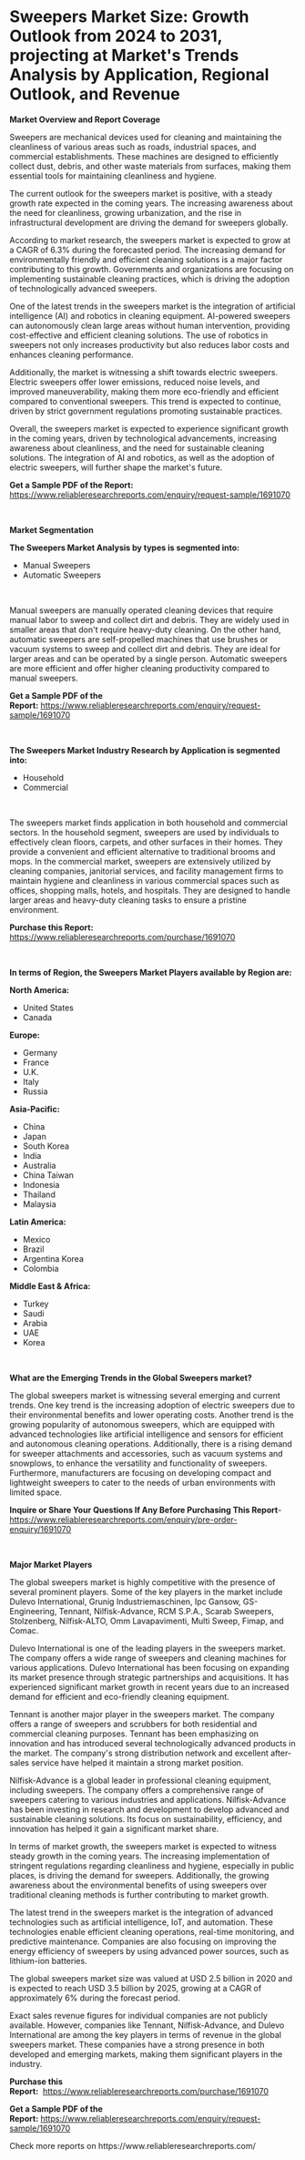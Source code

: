 <p><h1>Sweepers Market Size: Growth Outlook from 2024 to 2031, projecting at Market's Trends Analysis by Application, Regional Outlook, and Revenue</h1></p><p><strong>Market Overview and Report Coverage</strong></p>
<p><p>Sweepers are mechanical devices used for cleaning and maintaining the cleanliness of various areas such as roads, industrial spaces, and commercial establishments. These machines are designed to efficiently collect dust, debris, and other waste materials from surfaces, making them essential tools for maintaining cleanliness and hygiene.</p><p>The current outlook for the sweepers market is positive, with a steady growth rate expected in the coming years. The increasing awareness about the need for cleanliness, growing urbanization, and the rise in infrastructural development are driving the demand for sweepers globally.</p><p>According to market research, the sweepers market is expected to grow at a CAGR of 6.3% during the forecasted period. The increasing demand for environmentally friendly and efficient cleaning solutions is a major factor contributing to this growth. Governments and organizations are focusing on implementing sustainable cleaning practices, which is driving the adoption of technologically advanced sweepers.</p><p>One of the latest trends in the sweepers market is the integration of artificial intelligence (AI) and robotics in cleaning equipment. AI-powered sweepers can autonomously clean large areas without human intervention, providing cost-effective and efficient cleaning solutions. The use of robotics in sweepers not only increases productivity but also reduces labor costs and enhances cleaning performance.</p><p>Additionally, the market is witnessing a shift towards electric sweepers. Electric sweepers offer lower emissions, reduced noise levels, and improved maneuverability, making them more eco-friendly and efficient compared to conventional sweepers. This trend is expected to continue, driven by strict government regulations promoting sustainable practices.</p><p>Overall, the sweepers market is expected to experience significant growth in the coming years, driven by technological advancements, increasing awareness about cleanliness, and the need for sustainable cleaning solutions. The integration of AI and robotics, as well as the adoption of electric sweepers, will further shape the market's future.</p></p>
<p><strong>Get a Sample PDF of the Report:</strong> <a href="https://www.reliableresearchreports.com/enquiry/request-sample/1691070">https://www.reliableresearchreports.com/enquiry/request-sample/1691070</a></p>
<p>&nbsp;</p>
<p><strong>Market Segmentation</strong></p>
<p><strong>The Sweepers Market Analysis by types is segmented into:</strong></p>
<p><ul><li>Manual Sweepers</li><li>Automatic Sweepers</li></ul></p>
<p>&nbsp;</p>
<p><p>Manual sweepers are manually operated cleaning devices that require manual labor to sweep and collect dirt and debris. They are widely used in smaller areas that don't require heavy-duty cleaning. On the other hand, automatic sweepers are self-propelled machines that use brushes or vacuum systems to sweep and collect dirt and debris. They are ideal for larger areas and can be operated by a single person. Automatic sweepers are more efficient and offer higher cleaning productivity compared to manual sweepers.</p></p>
<p><strong>Get a Sample PDF of the Report:</strong>&nbsp;<a href="https://www.reliableresearchreports.com/enquiry/request-sample/1691070">https://www.reliableresearchreports.com/enquiry/request-sample/1691070</a></p>
<p>&nbsp;</p>
<p><strong>The Sweepers Market Industry Research by Application is segmented into:</strong></p>
<p><ul><li>Household</li><li>Commercial</li></ul></p>
<p>&nbsp;</p>
<p><p>The sweepers market finds application in both household and commercial sectors. In the household segment, sweepers are used by individuals to effectively clean floors, carpets, and other surfaces in their homes. They provide a convenient and efficient alternative to traditional brooms and mops. In the commercial market, sweepers are extensively utilized by cleaning companies, janitorial services, and facility management firms to maintain hygiene and cleanliness in various commercial spaces such as offices, shopping malls, hotels, and hospitals. They are designed to handle larger areas and heavy-duty cleaning tasks to ensure a pristine environment.</p></p>
<p><strong>Purchase this Report:</strong>&nbsp; <a href="https://www.reliableresearchreports.com/purchase/1691070">https://www.reliableresearchreports.com/purchase/1691070</a></p>
<p>&nbsp;</p>
<p><strong>In terms of Region, the Sweepers Market Players available by Region are:</strong></p>
<p>
    <p> <strong> North America: </strong>
        <ul>
            <li>United States</li>
            <li>Canada</li>
        </ul>
        </p> 
    <p> <strong> Europe: </strong>
        <ul>
            <li>Germany</li>
            <li>France</li>
            <li>U.K.</li>
            <li>Italy</li>
            <li>Russia</li>
        </ul>
        </p> 
    <p> <strong> Asia-Pacific: </strong>
        <ul>
            <li>China</li>
            <li>Japan</li>
            <li>South Korea</li>
            <li>India</li>
            <li>Australia</li>
            <li>China Taiwan</li>
            <li>Indonesia</li>
            <li>Thailand</li>
            <li>Malaysia</li>
        </ul>
        </p> 
    <p> <strong> Latin America: </strong>
        <ul>
            <li>Mexico</li>
            <li>Brazil</li>
            <li>Argentina Korea</li>
            <li>Colombia</li>
        </ul>
        </p> 
    <p> <strong> Middle East & Africa: </strong>
        <ul>
            <li>Turkey</li>
            <li>Saudi</li>
            <li>Arabia</li>
            <li>UAE</li>
            <li>Korea</li>
        </ul>
    </p>
    </p>
<p>&nbsp;</p>
<p><strong>What are the Emerging Trends in the Global Sweepers market?</strong></p>
<p><p>The global sweepers market is witnessing several emerging and current trends. One key trend is the increasing adoption of electric sweepers due to their environmental benefits and lower operating costs. Another trend is the growing popularity of autonomous sweepers, which are equipped with advanced technologies like artificial intelligence and sensors for efficient and autonomous cleaning operations. Additionally, there is a rising demand for sweeper attachments and accessories, such as vacuum systems and snowplows, to enhance the versatility and functionality of sweepers. Furthermore, manufacturers are focusing on developing compact and lightweight sweepers to cater to the needs of urban environments with limited space.</p></p>
<p><strong>Inquire or Share Your Questions If Any Before Purchasing This Report</strong>- <a href="https://www.reliableresearchreports.com/enquiry/pre-order-enquiry/1691070">https://www.reliableresearchreports.com/enquiry/pre-order-enquiry/1691070</a></p>
<p>&nbsp;</p>
<p><strong>Major Market Players</strong></p>
<p><p>The global sweepers market is highly competitive with the presence of several prominent players. Some of the key players in the market include Dulevo International, Grunig Industriemaschinen, Ipc Gansow, GS-Engineering, Tennant, Nilfisk-Advance, RCM S.P.A., Scarab Sweepers, Stolzenberg, Nilfisk-ALTO, Omm Lavapavimenti, Multi Sweep, Fimap, and Comac.</p><p>Dulevo International is one of the leading players in the sweepers market. The company offers a wide range of sweepers and cleaning machines for various applications. Dulevo International has been focusing on expanding its market presence through strategic partnerships and acquisitions. It has experienced significant market growth in recent years due to an increased demand for efficient and eco-friendly cleaning equipment.</p><p>Tennant is another major player in the sweepers market. The company offers a range of sweepers and scrubbers for both residential and commercial cleaning purposes. Tennant has been emphasizing on innovation and has introduced several technologically advanced products in the market. The company's strong distribution network and excellent after-sales service have helped it maintain a strong market position.</p><p>Nilfisk-Advance is a global leader in professional cleaning equipment, including sweepers. The company offers a comprehensive range of sweepers catering to various industries and applications. Nilfisk-Advance has been investing in research and development to develop advanced and sustainable cleaning solutions. Its focus on sustainability, efficiency, and innovation has helped it gain a significant market share.</p><p>In terms of market growth, the sweepers market is expected to witness steady growth in the coming years. The increasing implementation of stringent regulations regarding cleanliness and hygiene, especially in public places, is driving the demand for sweepers. Additionally, the growing awareness about the environmental benefits of using sweepers over traditional cleaning methods is further contributing to market growth.</p><p>The latest trend in the sweepers market is the integration of advanced technologies such as artificial intelligence, IoT, and automation. These technologies enable efficient cleaning operations, real-time monitoring, and predictive maintenance. Companies are also focusing on improving the energy efficiency of sweepers by using advanced power sources, such as lithium-ion batteries.</p><p>The global sweepers market size was valued at USD 2.5 billion in 2020 and is expected to reach USD 3.5 billion by 2025, growing at a CAGR of approximately 6% during the forecast period.</p><p>Exact sales revenue figures for individual companies are not publicly available. However, companies like Tennant, Nilfisk-Advance, and Dulevo International are among the key players in terms of revenue in the global sweepers market. These companies have a strong presence in both developed and emerging markets, making them significant players in the industry.</p></p>
<p><strong>Purchase this Report:</strong>&nbsp;&nbsp;<a href="https://www.reliableresearchreports.com/purchase/1691070">https://www.reliableresearchreports.com/purchase/1691070</a></p>
<p></p>
<p><strong>Get a Sample PDF of the Report:</strong>&nbsp;<a href="https://www.reliableresearchreports.com/enquiry/request-sample/1691070">https://www.reliableresearchreports.com/enquiry/request-sample/1691070</a></p>
<p>Check more reports on https://www.reliableresearchreports.com/</p>
